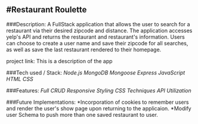 
#Restaurant Roulette
----

###Description:
A FullStack application that allows the user to search for a restaurant via their desired zipcode and distance.  The application accesses yelp's API and returns the restaurant and restaurant's information. Users can choose to create a user name and save their zipcode for all searches, as well as save the last restaurant rendered to their homepage. 

project link:
This is a description of the app

###Tech used / Stack:
*Node.js*
*MongoDB*
*Mongoose*
*Express*
*JavaScript*
*HTML*
*CSS*

###Features:
*Full CRUD*
*Responsive Styling*
*CSS Techniques*
*API Utilization*

###Future Implementations:
*Incorporation of cookies to remember users and render the user's show page upon returning to the applicaion.
*Modify user Schema to push more than one saved restaurant to user.

